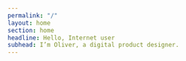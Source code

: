 ```yaml
---
permalink: "/"
layout: home
section: home
headline: Hello, Internet user
subhead: I’m Oliver, a digital product designer.
---
```

